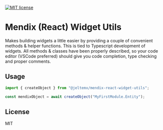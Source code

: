 [![MIT license](http://img.shields.io/badge/license-MIT-brightgreen.svg)](http://opensource.org/licenses/MIT)

# Mendix (React) Widget Utils

Makes building widgets a little easier by providing a couple of convenient methods & helper functions. This is tied to Typescript development of widgets. All methods & classes have been properly described, so your code editor (VSCode preferred) should give you code completion, type checking and proper comments.

## Usage

```ts
import { createObject } from "@jeltemx/mendix-react-widget-utils";

const mendixObject = await createObject("MyFirstModule.Entity");
```

## License

MIT
